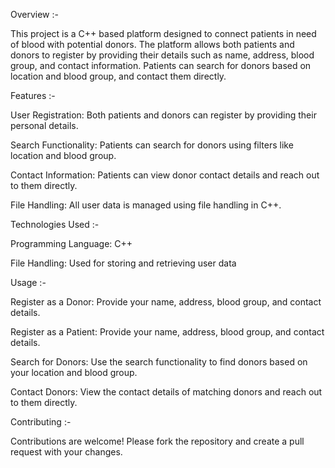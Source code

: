 Overview :-

This project is a C++ based platform designed to connect patients in need of blood with potential donors. The platform allows both patients and donors to register by providing their details such as name, address, blood group, and contact information. Patients can search for donors based on location and blood group, and contact them directly.

Features :-

User Registration: Both patients and donors can register by providing their personal details.

Search Functionality: Patients can search for donors using filters like location and blood group.

Contact Information: Patients can view donor contact details and reach out to them directly.

File Handling: All user data is managed using file handling in C++.

Technologies Used :-

Programming Language: C++

File Handling: Used for storing and retrieving user data

Usage :-

Register as a Donor: Provide your name, address, blood group, and contact details.

Register as a Patient: Provide your name, address, blood group, and contact details.

Search for Donors: Use the search functionality to find donors based on your location and blood group.

Contact Donors: View the contact details of matching donors and reach out to them directly.

Contributing :-

Contributions are welcome! Please fork the repository and create a pull request with your changes.
